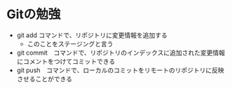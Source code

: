 # Gitの勉強

- git add コマンドで、リポジトリに変更情報を追加する
  - このことをステージングと言う
- git commit　コマンドで、リポジトリのインデックスに追加された変更情報にコメントをつけてコミットできる
- git push　コマンドで、ローカルのコミットをリモートのリポジトリに反映させることができる
